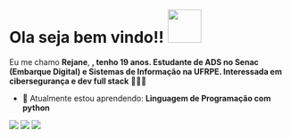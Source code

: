 #  Ola seja bem vindo!! <img src="https://www.bing.com/th/id/OGC.be70d60d26b378d96de8cb3e31b7e8f2?o=7&pid=1.7&rm=3&rurl=https%3a%2f%2fi.pinimg.com%2foriginals%2fa4%2fc4%2f7d%2fa4c47d0fd9bfa16b96f1c6c285d50331.gif&ehk=cykDKvlTfLAUMfOKu38cdmkD3PxP8%2fFQI%2fLL5c9WSXM%3d" width="60px">

Eu me chamo <strong>Rejane</strong>, <strong>, tenho 19 anos. Estudante de ADS no Senac (Embarque Digital) e Sistemas de Informação na UFRPE. Interessada em cibersegurança e dev full stack</strong> 👨🏻‍💻 

- 🚀 Atualmente estou aprendendo: <strong>Linguagem de Programação com python</strong>



<div align="">


  <a href="rejanemendonca88@gmail.com" alt="Gmail">
    <img src="https://img.shields.io/badge/-Gmail-FF0000?style=flat-square&labelColor=FF0000&logo=gmail&logoColor=white&link=LINK-DO-SEU-EMAIL"/></a>

  <a href="https://www.linkedin.com/in/rejane-ferreira-de-mendon%C3%A7a-23779a1b4?utm_source=share&utm_campaign=share_via&utm_content=profile&utm_medium=android_app" alt="Linkedin">
    <img src="https://img.shields.io/badge/-Linkedin-0e76a8?style=flat-square&logo=Linkedin&logoColor=white&link=LINK-DO-SEU-LINKEDIN" /></a>

  <a href="https://www.instagram.com/_jane.006/?hl=ar" alt="Instagram">
    <img src="https://img.shields.io/badge/-Instagram-DF0174?style=flat-square&labelColor=DF0174&logo=instagram&logoColor=white&link=LINK-DO-SEU-INSTAGRAM"/></a>

</div>
